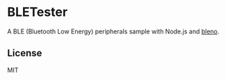 # BLETester

A BLE (Bluetooth Low Energy) peripherals sample with Node.js and [bleno](https://github.com/sandeepmistry/bleno).

## License

MIT
